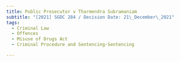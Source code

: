 ```yaml
---
title: Public Prosecutor v Tharmendra Subramaniam
subtitle: "[2021] SGDC 284 / Decision Date: 21\_December\_2021"
tags:
  - Criminal Law
  - Offences
  - Misuse of Drugs Act
  - Criminal Procedure and Sentencing-Sentencing

---
```

